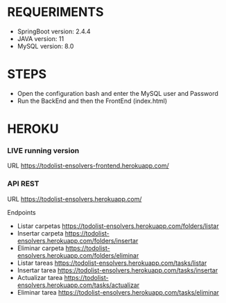 # REQUERIMENTS

* SpringBoot version: 2.4.4
* JAVA version: 11
* MySQL version: 8.0

# STEPS
* Open the configuration bash and enter the MySQL user and Password 
* Run the BackEnd and then the FrontEnd (index.html)
                                           
# HEROKU                  
                                            
### LIVE running version
URL https://todolist-ensolvers-frontend.herokuapp.com/

### API REST 

URL
https://todolist-ensolvers.herokuapp.com/

Endpoints
* Listar carpetas
https://todolist-ensolvers.herokuapp.com/folders/listar
* Insertar carpeta
https://todolist-ensolvers.herokuapp.com/folders/insertar
* Eliminar carpeta
https://todolist-ensolvers.herokuapp.com/folders/eliminar
* Listar tareas
https://todolist-ensolvers.herokuapp.com/tasks/listar
* Insertar tarea
https://todolist-ensolvers.herokuapp.com/tasks/insertar
* Actualizar tarea
https://todolist-ensolvers.herokuapp.com/tasks/actualizar
* Eliminar tarea
https://todolist-ensolvers.herokuapp.com/tasks/eliminar
